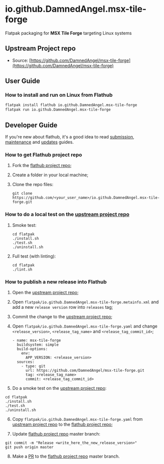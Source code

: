# io.github.DamnedAngel.msx-tile-forge

Flatpak packaging for **MSX Tile Forge** targeting Linux systems

## Upstream Project repo

- Source: [https://github.com/DamnedAngel/msx-tile-forge](https://github.com/DamnedAngel/msx-tile-forge)

## User Guide

### How to install and run on Linux from Flathub

```bash
flatpak install flathub io.github.DamnedAngel.msx-tile-forge
flatpak run io.github.DamnedAngel.msx-tile-forge
```

## Developer Guide

If you're new about flathub, it's a good idea to read [submission](https://docs.flathub.org/docs/for-app-authors/submission), [maintenance](https://docs.flathub.org/docs/for-app-authors/maintenance) and [updates](https://docs.flathub.org/docs/for-app-authors/updates) guides.

### How to get Flathub project repo

1. Fork the [flathub project repo](https://github.com/flathub/io.github.DamnedAngel.msx-tile-forge);

2. Create a folder in your local machine;

3. Clone the repo files:  
   ```
   git clone https://github.com/<your_user_name>/io.github.DamnedAngel.msx-tile-forge.git
   ```

### How to do a local test on the [upstream project repo](https://github.com/DamnedAngel/msx-tile-forge)

1. Smoke test:  
   ```
   cd flatpak
   ./install.sh
   ./test.sh
   ./uninstall.sh
   ```

2. Full test (with linting):  
   ```
   cd flatpak
   ./lint.sh
   ```

### How to publish a new release into Flathub

1. Open the [upstream project repo](https://github.com/DamnedAngel/msx-tile-forge);
 
2. Open `flatpak/io.github.DamnedAngel.msx-tile-forge.metainfo.xml` and add a new `release version` row into `releases` tag;

3. Commit the change to the [upstream project repo](https://github.com/DamnedAngel/msx-tile-forge);

4. Open `flatpak/io.github.DamnedAngel.msx-tile-forge.yaml` and change `<release_version>`, `<release_tag_name>` and `<release_tag_commit_id>`;  
   ```
   - name: msx-tile-forge
     buildsystem: simple
     build-options:
       env:
         APP_VERSION: <release_version>
     sources:
       - type: git
         url: https://github.com/DamnedAngel/msx-tile-forge.git
         tag: <release_tag_name>
         commit: <release_tag_commit_id>
   ```

5. Do a smoke test on the [upstream project repo](https://github.com/DamnedAngel/msx-tile-forge):  
  ```
  cd flatpak
  ./install.sh
  ./test.sh
  ./uninstall.sh
  ```

6. Copy `flatpak/io.github.DamnedAngel.msx-tile-forge.yaml` from [upstream project repo](https://github.com/DamnedAngel/msx-tile-forge) to the [flathub project repo](https://github.com/flathub/io.github.DamnedAngel.msx-tile-forge);

7. Update [flathub project repo](https://github.com/flathub/io.github.DamnedAngel.msx-tile-forge) master branch:  
  ```
  git commit -m "Release <write_here_the_new_release_version>"
  git push origin master
  ```

8. Make a [PR](https://docs.flathub.org/docs/for-app-authors/updates#creating-updates) to the [flathub project repo](https://github.com/flathub/io.github.DamnedAngel.msx-tile-forge) master branch.

